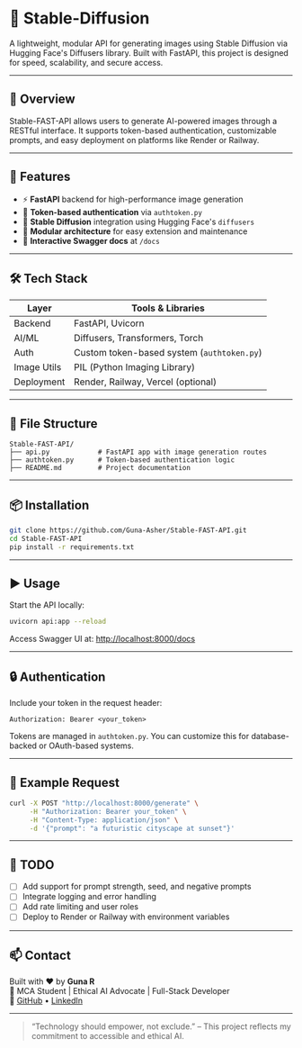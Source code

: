 # 🧠 Stable-Diffusion

A lightweight, modular API for generating images using Stable Diffusion via Hugging Face's Diffusers library. Built with FastAPI, this project is designed for speed, scalability, and secure access.

---

## 📌 Overview

Stable-FAST-API allows users to generate AI-powered images through a RESTful interface. It supports token-based authentication, customizable prompts, and easy deployment on platforms like Render or Railway.

---

## 🚀 Features

- ⚡ **FastAPI** backend for high-performance image generation
- 🔐 **Token-based authentication** via `authtoken.py`
- 🧨 **Stable Diffusion** integration using Hugging Face's `diffusers`
- 🧱 **Modular architecture** for easy extension and maintenance
- 📄 **Interactive Swagger docs** at `/docs`

---

## 🛠️ Tech Stack

| Layer        | Tools & Libraries                          |
|--------------|--------------------------------------------|
| Backend      | FastAPI, Uvicorn                           |
| AI/ML        | Diffusers, Transformers, Torch             |
| Auth         | Custom token-based system (`authtoken.py`) |
| Image Utils  | PIL (Python Imaging Library)               |
| Deployment   | Render, Railway, Vercel (optional)         |

---

## 📁 File Structure

```
Stable-FAST-API/
├── api.py            # FastAPI app with image generation routes
├── authtoken.py      # Token-based authentication logic
├── README.md         # Project documentation
```

---

## 📦 Installation

```bash
git clone https://github.com/Guna-Asher/Stable-FAST-API.git
cd Stable-FAST-API
pip install -r requirements.txt
```

---

## ▶️ Usage

Start the API locally:

```bash
uvicorn api:app --reload
```

Access Swagger UI at: [http://localhost:8000/docs](http://localhost:8000/docs)

---

## 🔒 Authentication

Include your token in the request header:

```http
Authorization: Bearer <your_token>
```

Tokens are managed in `authtoken.py`. You can customize this for database-backed or OAuth-based systems.

---

## 🧪 Example Request

```bash
curl -X POST "http://localhost:8000/generate" \
     -H "Authorization: Bearer your_token" \
     -H "Content-Type: application/json" \
     -d '{"prompt": "a futuristic cityscape at sunset"}'
```

---

## 📌 TODO

- [ ] Add support for prompt strength, seed, and negative prompts
- [ ] Integrate logging and error handling
- [ ] Add rate limiting and user roles
- [ ] Deploy to Render or Railway with environment variables

---

## 📫 Contact

Built with ❤️ by **Guna R**  
📍 MCA Student | Ethical AI Advocate | Full-Stack Developer  
🔗 [GitHub](https://github.com/Guna-Asher) • [LinkedIn](https://www.linkedin.com/in/guna-asher)

---

> “Technology should empower, not exclude.” – This project reflects my commitment to accessible and ethical AI.

```

